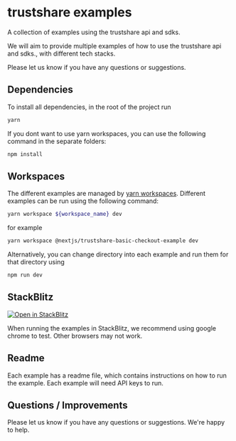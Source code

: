 # trustshare examples
A collection of examples using the trustshare api and sdks.

We will aim to provide multiple examples of how to use the trustshare api and sdks., with different tech stacks. 

Please let us know if you have any questions or suggestions.

## Dependencies
To install all dependencies, in the root of the project run

```bash
yarn
``` 
If you dont want to use yarn workspaces, you can use the following command in the separate folders:

```bash
npm install
```

## Workspaces
The different examples are managed by [yarn workspaces](https://classic.yarnpkg.com/lang/en/docs/workspaces/). Different examples can be run using the following command:

```bash
yarn workspace ${workspace_name} dev
```
for example

```bash
yarn workspace @nextjs/trustshare-basic-checkout-example dev
```

Alternatively, you can change directory into each example and run them for that directory using

```bash
npm run dev
```

## StackBlitz
[![Open in StackBlitz](https://developer.stackblitz.com/img/open_in_stackblitz.svg)](https://stackblitz.com/github/trustshare/examples?file=readme.md)

When running the examples in StackBlitz, we recommend using google chrome to test. Other browsers may not work.

## Readme
Each example has a readme file, which contains instructions on how to run the example. Each example will need API keys to run. 

## Questions / Improvements
Please let us know if you have any questions or suggestions. We're happy to help.
